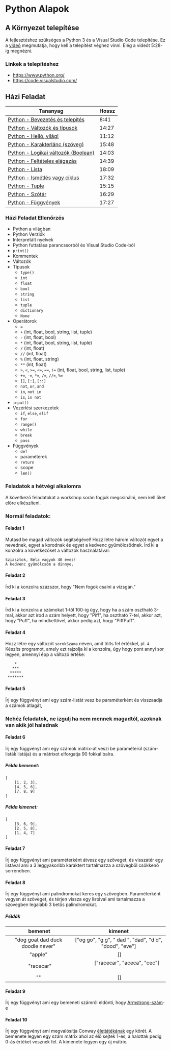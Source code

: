 # Python Alapok

## A Környezet telepítése

A fejlesztéshez szükséges a Python 3 és a Visual Studio Code telepítése.
Ez a [videó](https://www.youtube.com/watch?v=U4tBaFuLEzY&end=328) megmutatja,
hogy kell a telepítést véghez vinni. Elég a videót 5:28-ig megnézni.

### Linkek a telepítéshez

- <https://www.python.org/>
- <https://code.visualstudio.com/>

## Házi Feladat

| Tananyag | Hossz |
| -------- | ----- |
| [Python - Bevezetés és telepítés](https://www.youtube.com/watch?v=kr-pmSBeKzM) | 8:41 |
| [Python - Változók és típusok](https://www.youtube.com/watch?v=ss_ZR2XkL-E) | 14:27 |
| [Python - Helló, világ!](https://www.youtube.com/watch?v=zY2lLb-2Q88) | 11:12 |
| [Python - Karakterlánc (szöveg)](https://www.youtube.com/watch?v=uapT_JPjrBk) | 15:48 |
| [Python - Logikai változók (Boolean)](https://www.youtube.com/watch?v=_DBOiV4R9rg) | 14:03 |
| [Python - Feltételes elágazás](https://www.youtube.com/watch?v=BYdQLRIkWC0) | 14:39 |
| [Python - Lista](https://www.youtube.com/watch?v=hoJBELib22Y) | 18:09 |
| [Python - Ismétlés vagy ciklus](https://www.youtube.com/watch?v=mNrG0yImpvA) | 17:32 |
| [Python - Tuple](https://www.youtube.com/watch?v=hHu7z2p-Dxk) | 15:15 |
| [Python - Szótár](https://www.youtube.com/watch?v=TzuhLLs8Oa0) | 16:29 |
| [Python - Függvények](https://www.youtube.com/watch?v=P_l6dzefLsE) | 17:27 |

### Házi Feladat Ellenőrzés

- Python a világban
- Python Verziók
- Interpretált nyelvek
- Python futtatása parancssorból és Visual Studio Code-ból
- `print()`
- Kommentek
- Változók
- Típusok
  - `type()`
  - `int`
  - `float`
  - `bool`
  - `string`
  - `list`
  - `tuple`
  - `dictionary`
  - `None`
- Operátorok
  - `=`
  - `+`  (int, float, bool, string, list, tuple)
  - `-`  (int, float, bool)
  - `*`  (int, float, bool, string, list, tuple)
  - `/`  (int, float)
  - `//` (int, float)
  - `%`  (int, float, string)
  - `**` (int, float)
  - `>`, `<`, `>=`, `<=`, `==`, `!=`  (int, float, bool, string, list, tuple)
  - `+=`, `-=`, `*=`, `/=`, `//=`, `%=`
  - `[]`, `[:]`, `[::]`
  - `not`, `or`, `and`
  - `in`, `not in`
  - `is`, `is not`
- `input()`
- Vezérlési szerkezetek
  - `if`, `else`, `elif`
  - `for`
  - `range()`
  - `while`
  - `break`
  - `pass`
- Függvények
  - `def`
  - paraméterek
  - `return`
  - scope
  - `len()`

### Feladatok a hétvégi alkalomra

A következő feladatokat a workshop során fogjuk megcsinálni, nem kell őket előre
elkészíteni.

### Normál feladatok:

#### Feladat 1

Mutasd be magad változók segítségével! Hozz létre három változót egyet a nevednek, egyet a korodnak és egyet a kedvenc gyümölcsödnek.
Írd ki a konzolra a következőket a változók használatával:
```
Sziasztok, Béla vagyok 40 éves!
A kedvenc gyümölcsöm a dinnye.
```

#### Feladat 2

Írd ki a konzolra százszor, hogy "Nem fogok csalni a vizsgán."

#### Feladat 3

Írd ki a konzolra a számokat 1-től 100-ig úgy, hogy ha a szám osztható 3-mal, akkor azt írod a szám helyett, hogy "Piff", ha osztható 7-tel, akkor azt, hogy "Puff", ha mindkettővel, akkor pedig azt, hogy "PiffPuff".

#### Feladat 4

Hozz létre egy változót `sorokSzama` néven, amit tölts fel értékkel, pl. `4`. Készíts programot, amely ezt rajzolja ki a konzolra, úgy hogy pont annyi sor legyen, amennyi épp a változó értéke:
```
    *
   ***
  *****
 *******
```

#### Feladat 5

Írj egy függvényt ami egy szám-listát vesz be paraméterként és visszaadja a számok átlagát,

### Nehéz feladatok, ne izgulj ha nem mennek magadtól, azoknak van akik jól haladnak

#### Feladat 6

Írj egy függvényt ami egy számok mátrix-át veszi be paraméterül (szám-listák listája) és a mátrixot elforgatja 90 fokkal balra.

##### Példa bemenet:

```
[
    [1, 2, 3],
    [4, 5, 6],
    [7, 8, 9]
]
```

##### Példa kimenet:

```
[
    [3, 6, 9],
    [2, 5, 8],
    [1, 4, 7]
]
```

#### Feladat 7

Írj egy függvényt ami paraméterként átvesz egy szöveget, és visszatér egy listával ami a 3 leggyakoribb karaktert tartalmazza a szövegből csökkenő sorrendben.

#### Feladat 8

Írj egy függvényt ami palindromokat keres egy szövegben. Paraméterként vegyen át szöveget, és térjen vissza egy listával ami tartalmazza a szovegben legalább 3 betűs palindromokat.

##### Példák
|              bemenet             |                         kimenet                         |
| :------------------------------: | :-----------------------------------------------------: |
| "dog goat dad duck doodle never" | \["og go", "g g", " dad ", "dad", "d d", "dood", "eve"] |
|              "apple"             |                            []                           |
|             "racecar"            |               \["racecar", "aceca", "cec"]              |
|                ""                |                            []                           |

#### Feladat 9

Írj egy függvényt ami egy bemeneti számról eldönti, hogy [Armstrong-szám](https://hu.wikipedia.org/wiki/Armstrong-sz%C3%A1m)-e

#### Feladat 10

Írj egy függvényt ami megvalósítja Conway [életjátékának](https://hu.wikipedia.org/wiki/%C3%89letj%C3%A1t%C3%A9k) egy körét.
A bemenete legyen egy szám mátrix ahol az élő sejtek 1-es, a halottak pedig 0-ás értéket vesznek fel.
A kimenete legyen egy új mátrix.
